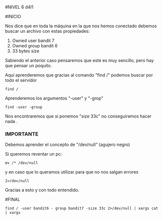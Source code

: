 #NIVEL 6 d4l1

#INICIO

Nos dice que en toda la máquina en la que nos hemos conectado debemos buscar un archivo con estas propiedades:
1. Owned user bandit 7
2. Owned group bandit 6
3. 33 bytes size

Sabiendo el anterior caso pensaremos que este es muy sencillo, pero hay que pensar un poquito.

Aqui aprenderemos que gracias al comando "find /" podemos buscar por todo el servidor
```
find /
```
Aprenderemos los argumentos "-user" y "-grop"
```
find -user -group
```
Nos encontraremos que si ponemos "size 33c" no conseguiremos hacer nada .

### IMPORTANTE

Debemos aprender el concepto de "/dev/null" (agujero negro)

Si queremos reventar un pc:
```
mv /* /dev/null
```
y en caso que lo queramos utilizar para que no nos salgan errores
```
2>/dev/null
```
Gracias a esto y con todo entendido.

#FINAL

```
find / -user bandit6 - group bandit7 -size 33c 2>/dev/null | xargs cat | xargs
```
